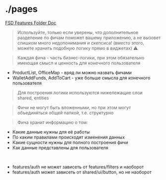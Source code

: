 # ./pages
[FSD Features Folder Doc](https://feature-sliced.design/ru/docs/reference/units/layers/features)

> Используйте, только если уверены, что дополнительное разделение по фичам поможет вашему приложению, 
> а не вызовет слишком много недопонимания и скепсиса! (вместо этого, можете хранить подобную логику прямо в виджетах) ⚠️

> Каждая фича - часть бизнес-логики, при этом обязательно имеющая смысл и ценность для конечного пользователя

- ProductList, OfficeMap - вряд ли можно назвать фичами
- WalletAddFunds, AddToCart - уже больше смысла для конечного пользователя

> Для построения логики используются нижележащие слои <br>
> shared, entities

> Фичи не могут быть вложенными, но при этом могут объединяться общей папкой, т.е. структурно 

> Фича хранит информацию о том:

- Какие данные нужны для её работы
- По каким правилами происходят изменения данных
- Какие сущности нужны для полного построения фичи
- Как данные представлены для пользователя

<br/>

- features/auth не может зависеть от features/filters и наоборот
- features/auth может зависеть от shared/ui/button, но не наоборот
